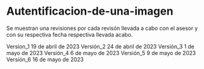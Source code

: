 # Autentificacion-de-una-imagen
Se muestran una revisiones por cada revisón llevada a cabo con el asesor y con su respectiva fecha respectiva llevada acabo.

Version_1  19 de abril de 2023
Versión_2  24 de abril de 2023
Versión_3  1 de mayo de 2023
Versión_4  6 de mayo de 2023
Versión_5  9 de mayo de 2023
Versión_6  16 de mayo de 2023
